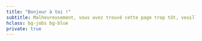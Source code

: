 ```yaml
---
title: "Bonjour à toi !"
subtitle: Malheureusement, vous avez trouvé cette page trop tôt, veuillez revenir dans quelques jours...
hclass: bg-jobs bg-blue
private: true
---
```


